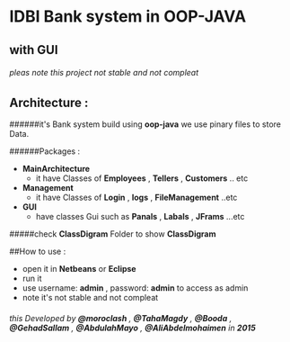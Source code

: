 # **IDBI** Bank system in **OOP-JAVA** 
##       with **GUI**

######  pleas note this project not stable and not compleat



## Architecture : 
######it's Bank system build using **oop-java**  we use pinary files to store Data.

######Packages :
* **MainArchitecture**
	- it have Classes of **Employees** , **Tellers** , **Customers** .. etc
* **Management** 
	- it have Classes of **Login** , **logs** , **FileManagement** ..etc
* **GUI**
	- have classes Gui  such as **Panals** , **Labals** , **JFrams** ...etc

#####check **ClassDigram** Folder to show **ClassDigram**


##How to use :
* open it in **Netbeans** or **Eclipse**
* run it
* use username: **admin** , password: **admin** to access as admin
* note it's not stable and not compleat

   


###### this Developed by **@moroclash** , **@TahaMagdy** , **@Booda** , **@GehadSallam** , **@AbdulahMayo** , **@AliAbdelmohaimen**  in **2015** 
